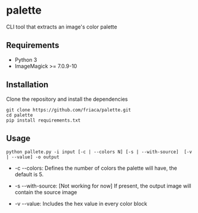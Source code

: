 # palette
CLI tool that extracts an image's color palette

## Requirements 

- Python 3
- ImageMagick >= 7.0.9-10

## Installation 

Clone the repository and install the dependencies

```
git clone https://github.com/friaca/palette.git
cd palette
pip install requirements.txt
```

## Usage

```python pallete.py -i input [-c | --colors N] [-s | --with-source]  [-v | --value] -o output```

- -c --colors: Defines the number of colors the palette will have, the default is 5.

- -s --with-source: [Not working for now] If present, the output image will contain the source image

- -v --value: Includes the hex value in every color block